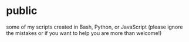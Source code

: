 # public
some of my scripts created in Bash, Python, or JavaScript (please ignore the mistakes or if you want to help you are more than welcome!)
